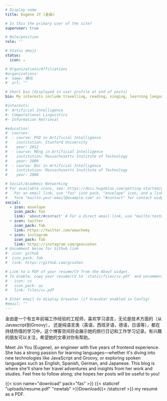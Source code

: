 ```yaml
---
# Display name
title: Eugene JY (金由)

# Is this the primary user of the site?
superuser: true

# Role/position
role: ''

# Status emoji
status:
  icon: ☕️

# Organizations/Affiliations
#organizations:
#- name: 腾讯
#  url: ""

# Short bio (displayed in user profile at end of posts)
bio: My interests include travelling, reading, singing, learning languages, solving problems.

#interests:
#- Artificial Intelligence
#- Computational Linguistics
#- Information Retrieval

#education:
#  courses:
#  - course: PhD in Artificial Intelligence
#    institution: Stanford University
#    year: 2012
#  - course: MEng in Artificial Intelligence
#    institution: Massachusetts Institute of Technology
#    year: 2009
#  - course: BSc in Artificial Intelligence
#    institution: Massachusetts Institute of Technology
#    year: 2008

# Social/Academic Networking
# For available icons, see: https://docs.hugoblox.com/getting-started/page-builder/#icons
#   For an email link, use "fas" icon pack, "envelope" icon, and a link in the
#   form "mailto:your-email@example.com" or "#contact" for contact widget.
social:
  - icon: envelope
    icon_pack: fas
    link: 'about/#contact' # For a direct email link, use "mailto:test@example.org".
  - icon: twitter
    icon_pack: fab
    link: https://twitter.com/wowchemy
  - icon: instagram
    icon_pack: fab
    link: https://instagram.com/geocushen
# Uncomment below for Github link
#- icon: github
#  icon_pack: fab
#  link: https://github.com/gcushen

# Link to a PDF of your resume/CV from the About widget.
# To enable, copy your resume/CV to `static/files/cv.pdf` and uncomment the lines below.
# - icon: cv
#   icon_pack: ai
#   link: files/cv.pdf

# Enter email to display Gravatar (if Gravatar enabled in Config)
#email: ""
---
```


金由是一个有五年前端工作经验的工程师，喜欢学习语言，无论是技术方面的（从Javascript到Groovy）， 还是纯语言类（英语，西班牙语，德语，日语等），都在持续热情的学习中。这个博客空间将会展示她的旅行日记和工作学习记录。有兴趣的朋友可以关注，希望她的文章对你有帮助。

Meet Jin You (Eugene), an engineer with five years of frontend experience. She has a strong passion for learning languages—whether it's diving into new technologies like JavaScript and Groovy, or exploring spoken languages such as English, Spanish, German, and Japanese. This blog is where she'll share her travel adventures and insights from her work and studies. Feel free to follow along; she hopes her posts will be useful to you!

{{< icon name="download" pack="fas" >}} {{< staticref "uploads/resume.pdf" "newtab" >}}Download{{< /staticref >}} my resumé as a PDF.
